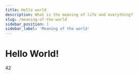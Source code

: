 ```yaml
---
title: Hello world
description: What is the meaning of life and everything?
slug: /meaning-of-the-world
sidebar_position: 1
sidebar_label: 'Meaning of the world'
---
```


# Hello World!

42